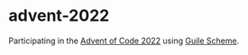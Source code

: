 # advent-2022

Participating in the [Advent of Code 2022](https://adventofcode.com/2022)
using [Guile Scheme](https://www.gnu.org/software/guile/).
